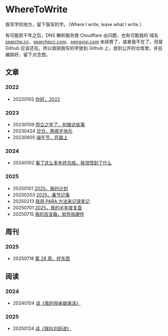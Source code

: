 # WhereToWrite

我写字的地方，留下我写的字。（Where I write, leave what I write.）

有可能若干年之后，DNS 解析服务商 Cloudflare 出问题、也有可能我的 域名 [searchp.cc](https://searchp.cc)、[searchpcc.com](https://searchp.cc)、[pengxixi.com](https://pengxixi.com) 未续费了，或者我不在了。但是 Github 应该还在。所以我把我写的字放到 Github 上，放到公开的仓库里，并且编排好，留下点念想。

## 文章

### 2022

* 20220102 [你好，2022](/Posts/2022/20220102_你好，2022.md)

### 2023
* 20230109 [而立之年了，别做这些事](/Posts/2023/20230109_而立之年了，别做这些事.md)
* 20230424 [廿廿，两周岁快乐](/Posts/2023/20230424_廿廿，两周岁快乐.md)
* 20230605 [端午节，在路上](/Posts/2023/20230605_端午节，在路上.md)

### 2024

* 20240102 [看了这么多年终总结，我领悟到了什么](/Posts/2024/20240102_看了这么多年终总结，我领悟到了什么.md)

### 2025

* 20250101 [2025，我的计划](/Posts/2025/20250101_2025，我的计划.md)
* 20250203 [2025，春节记事](/Posts/2025/20250203_2025，春节记事.md)
* 20250213 [我用 PARA 方法来记录笔记](/Posts/2025/20250213_我用%20PARA%20方法来记录笔记.md)
* 20250701 [2025，我的半年度复盘](/Posts/2025/20250701_2025，我的半年度复盘.md)
* 20250715 [我的百宝箱，软件和硬件](/Posts/2025/20250715_我的百宝箱，软件和硬件.md)

## 周刊

### 2025
* 20250718 [第 28 周，好东西](/Weeks/2025/20250720_第%2028%20周，好东西.md)

## 阅读

### 2024
* 20240104 [读《我的母亲做保洁》](/Reeds/2024/20240104_读《我的母亲做保洁》.md)

### 2025
* 20250124 [读《我叫刘跃进》](/Reeds/2025/20250124_读《我叫刘跃进》.md)






